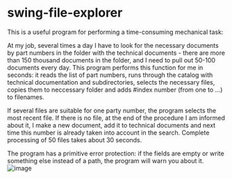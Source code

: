 # swing-file-explorer
This is a useful program for performing a time-consuming mechanical task:

At my job, several times a day I have to look for the necessary documents by part numbers in the folder with the technical documents - 
there are more than 150 thousand documents in the folder, and I need to pull out 50-100 documents every day. 
This program performs this function for me in seconds: it reads the list of part numbers, runs through the catalog with technical documentation and subdirectories, 
selects the necessary files, copies them to neccessary folder and adds #index number (from one to ...) to filenames.

If several files are suitable for one party number, the program selects the most recent file. If there is no file, at the end of the procedure I am informed about it, I make a new document, add it to technical documents and next time this number is already taken into account in the search. Complete processing of 50 files takes about 30 seconds.

The program has a primitive error protection: if the fields are empty or write something else instead of a path, the program will warn you about it.
![image](https://user-images.githubusercontent.com/53838650/127382277-4b7f3c3c-4071-4247-a6df-d9392dbe328b.png)

